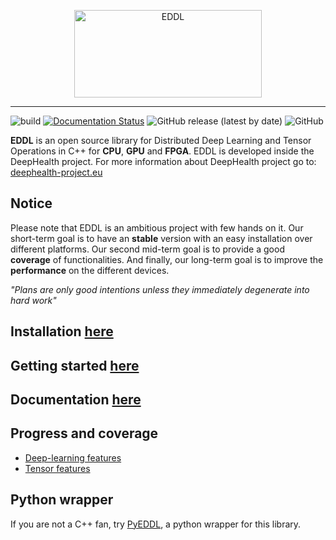 <p style="text-align: center;">
  <img src="https://raw.githubusercontent.com/salvacarrion/salvacarrion.github.io/master/assets/hot-linking/logo-eddl.png" alt="EDDL" height="140" width="300">
</p>

-----------------
![build](https://github.com/deephealthproject/eddl/workflows/build/badge.svg)
[![Documentation Status](https://readthedocs.org/projects/ansicolortags/badge/?version=latest)](https://deephealthproject.github.io/eddl/)
![GitHub release (latest by date)](https://img.shields.io/github/v/release/deephealthproject/eddl)
![GitHub](https://img.shields.io/github/license/deephealthproject/eddl)



**EDDL** is an open source library for Distributed Deep Learning and Tensor Operations in C++ for **CPU**, **GPU** and **FPGA**. EDDL is developed inside the DeepHealth project. For more information about DeepHealth project go to: [deephealth-project.eu](https://deephealth-project.eu/)

## Notice

Please note that EDDL is an ambitious project with few hands on it. Our short-term goal is to have an **stable** version with an easy installation over different platforms. Our second mid-term goal is to provide a good **coverage** of functionalities. And finally, our long-term goal is to improve the **performance** on the different devices.

 *"Plans are only good intentions unless they immediately degenerate into hard work"*

## Installation [here](https://deephealthproject.github.io/eddl/installation/installation.html)

## Getting started [here](https://deephealthproject.github.io/eddl/usage/getting_started.html)

## Documentation [here](https://deephealthproject.github.io/eddl/)

## Progress and coverage
- [Deep-learning features](https://github.com/deephealthproject/eddl/blob/master/docs/markdown/eddl_progress.md)
- [Tensor features](https://github.com/deephealthproject/eddl/blob/master/docs/markdown/eddl_progress_tensor.md)

## Python wrapper

If you are not a C++ fan, try [PyEDDL](https://github.com/deephealthproject/pyeddl), a python wrapper for this library.
